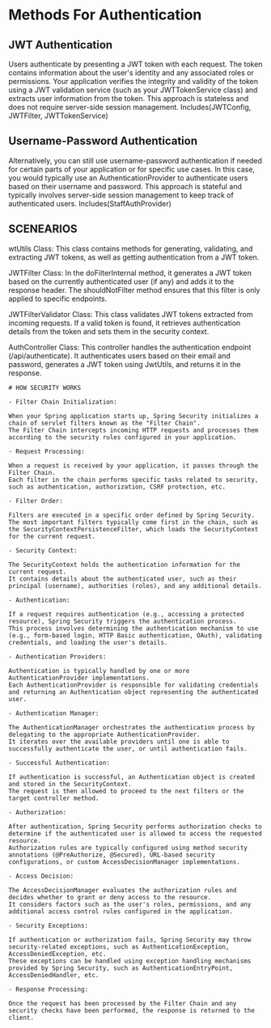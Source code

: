 # Methods For Authentication

## JWT Authentication

Users authenticate by presenting a JWT token with each request. The token contains information about the user's identity and any associated roles or permissions. Your application verifies the integrity and validity of the token using a JWT validation service (such as your JWTTokenService class) and extracts user information from the token. This approach is stateless and does not require server-side session management.
Includes(JWTConfig, JWTFilter, JWTTokenService)

## Username-Password Authentication

Alternatively, you can still use username-password authentication if needed for certain parts of your application or for specific use cases. In this case, you would typically use an AuthenticationProvider to authenticate users based on their username and password. This approach is stateful and typically involves server-side session management to keep track of authenticated users.
Includes(StaffAuthProvider)

## SCENEARIOS

wtUtils Class: This class contains methods for generating, validating, and extracting JWT tokens, as well as getting authentication from a JWT token.

JWTFilter Class: In the doFilterInternal method, it generates a JWT token based on the currently authenticated user (if any) and adds it to the response header. The shouldNotFilter method ensures that this filter is only applied to specific endpoints.

JWTFilterValidator Class: This class validates JWT tokens extracted from incoming requests. If a valid token is found, it retrieves authentication details from the token and sets them in the security context.

AuthController Class: This controller handles the authentication endpoint (/api/authenticate). It authenticates users based on their email and password, generates a JWT token using JwtUtils, and returns it in the response.

    # HOW SECURITY WORKS

    - Filter Chain Initialization:

    When your Spring application starts up, Spring Security initializes a chain of servlet filters known as the "Filter Chain".
    The Filter Chain intercepts incoming HTTP requests and processes them according to the security rules configured in your application.

    - Request Processing:

    When a request is received by your application, it passes through the Filter Chain.
    Each filter in the chain performs specific tasks related to security, such as authentication, authorization, CSRF protection, etc.

    - Filter Order:

    Filters are executed in a specific order defined by Spring Security.
    The most important filters typically come first in the chain, such as the SecurityContextPersistenceFilter, which loads the SecurityContext for the current request.

    - Security Context:

    The SecurityContext holds the authentication information for the current request.
    It contains details about the authenticated user, such as their principal (username), authorities (roles), and any additional details.

    - Authentication:

    If a request requires authentication (e.g., accessing a protected resource), Spring Security triggers the authentication process.
    This process involves determining the authentication mechanism to use (e.g., form-based login, HTTP Basic authentication, OAuth), validating credentials, and loading the user's details.

    - Authentication Providers:

    Authentication is typically handled by one or more AuthenticationProvider implementations.
    Each AuthenticationProvider is responsible for validating credentials and returning an Authentication object representing the authenticated user.

    - Authentication Manager:

    The AuthenticationManager orchestrates the authentication process by delegating to the appropriate AuthenticationProvider.
    It iterates over the available providers until one is able to successfully authenticate the user, or until authentication fails.

    - Successful Authentication:

    If authentication is successful, an Authentication object is created and stored in the SecurityContext.
    The request is then allowed to proceed to the next filters or the target controller method.

    - Authorization:

    After authentication, Spring Security performs authorization checks to determine if the authenticated user is allowed to access the requested resource.
    Authorization rules are typically configured using method security annotations (@PreAuthorize, @Secured), URL-based security configurations, or custom AccessDecisionManager implementations.

    - Access Decision:

    The AccessDecisionManager evaluates the authorization rules and decides whether to grant or deny access to the resource.
    It considers factors such as the user's roles, permissions, and any additional access control rules configured in the application.

    - Security Exceptions:

    If authentication or authorization fails, Spring Security may throw security-related exceptions, such as AuthenticationException, AccessDeniedException, etc.
    These exceptions can be handled using exception handling mechanisms provided by Spring Security, such as AuthenticationEntryPoint, AccessDeniedHandler, etc.

    - Response Processing:

    Once the request has been processed by the Filter Chain and any security checks have been performed, the response is returned to the client.
